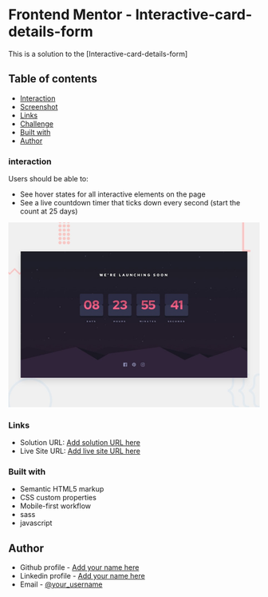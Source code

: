 # Frontend Mentor - Interactive-card-details-form

This is a solution to the [Interactive-card-details-form]

## Table of contents
  - [Interaction](#interaction)
  - [Screenshot](#screenshot)
  - [Links](#links)
  - [Challenge](#challenge)
  - [Built with](#built-with)
  - [Author](#author)


### interaction
Users should be able to:
- See hover states for all interactive elements on the page
- See a live countdown timer that ticks down every second (start the count at 25 days)


![](./design/desktop-preview.jpg)


### Links

- Solution URL: [Add solution URL here](https://github.com/DavitDvalashvili/Launch-countdown-timer)
- Live Site URL: [Add live site URL here](https://davitdvalashvili.github.io/Launch-countdown-timer/)


### Built with

- Semantic HTML5 markup
- CSS custom properties
- Mobile-first workflow
- sass
- javascript


## Author

- Github profile - [Add your name here](https://github.com/DavitDvalashvili)
- Linkedin profile - [Add your name here](https://www.linkedin.com/in/davit-dvalashvili-0421b6253)
- Email - [@your_username](davitdvalashvili1996@gmail.com)


